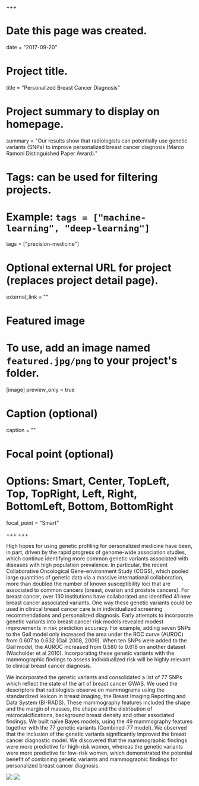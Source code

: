 +++
# Date this page was created.
date = "2017-09-20"

# Project title.
title = "Personalized Breast Cancer Diagnosis"

# Project summary to display on homepage.
summary = "Our results show that radiologists can potentially use genetic variants (SNPs) to improve personalized breast cancer diagnosis (Marco Ramoni Distinguished Paper Award)."

# Tags: can be used for filtering projects.
# Example: `tags = ["machine-learning", "deep-learning"]`
tags = ["precision-medicine"]

# Optional external URL for project (replaces project detail page).
external_link = ""

# Featured image
# To use, add an image named `featured.jpg/png` to your project's folder. 
[image]
  preview_only = true
 
  # Caption (optional)
  caption = ""

  # Focal point (optional)
  # Options: Smart, Center, TopLeft, Top, TopRight, Left, Right, BottomLeft, Bottom, BottomRight
  focal_point = "Smart"

+++
+++

High hopes for using genetic profiling for personalized medicine have been, in part, driven by the rapid progress of genome-wide association studies, which continue identifying more common genetic variants associated with diseases with high population prevalence. In particular, the recent Collaborative Oncological Gene-environment Study (COGS), which pooled large quantities of genetic data via a massive international collaboration, more than doubled the number of known susceptibility loci that are associated to common cancers (breast, ovarian and prostate cancers). For breast cancer, over 130 institutions have collaborated and identified 41 new breast cancer associated variants. One way these genetic variants could be used in clinical breast cancer care is in individualized screening recommendations and personalized diagnosis. Early attempts to incorporate genetic variants into breast cancer risk models revealed modest improvements in risk prediction accuracy. For example, adding seven SNPs to the Gail model only increased the area under the ROC curve (AUROC) from 0.607 to 0.632 (Gail 2008, 2009). When ten SNPs were added to the Gail model, the AUROC increased from 0.580 to 0.618 on another dataset (Wacholder et al 2010). Incorporating these genetic variants with the mammographic findings to assess individualized risk will be highly relevant to clinical breast cancer diagnosis. 

We incorporated the genetic variants and consolidated a list of 77 SNPs which reflect the state of the art of breast cancer GWAS. We used the descriptors that radiologists observe on mammograms using the standardized lexicon in breast imaging, the Breast Imaging Reporting and Data System (BI-RADS). These mammography features included the shape and the margin of masses, the shape and the distribution of microcalcifications, background breast density and other associated findings. We built naïve Bayes models, using the 49 mammography features together with the 77 genetic variants (Combined-77 model). We observed that the inclusion of the genetic variants significantly improved the breast cancer diagnostic model. We discovered that the mammographic findings were more predictive for high-risk women, whereas the genetic variants were more predictive for low-risk women, which demonstrated the potential benefit of combining genetic variants and mammographic findings for personalized breast cancer diagnosis.

<img src="../../img/radiogenomics_result1.jpg">
<img src="../../img/radiogenomics_result2.jpg">